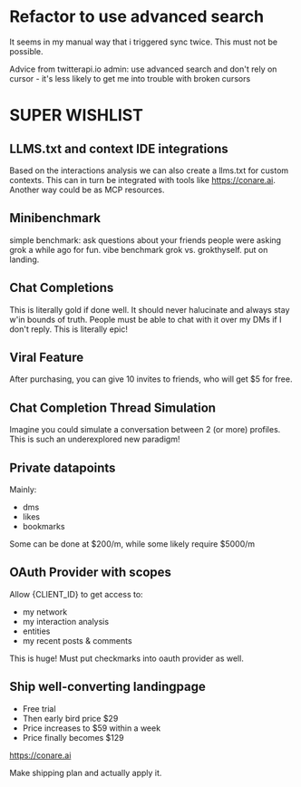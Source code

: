 # Refactor to use advanced search

It seems in my manual way that i triggered sync twice. This must not be possible.

Advice from twitterapi.io admin: use advanced search and don't rely on cursor - it's less likely to get me into trouble with broken cursors

# SUPER WISHLIST

## LLMS.txt and context IDE integrations

Based on the interactions analysis we can also create a llms.txt for custom contexts. This can in turn be integrated with tools like https://conare.ai. Another way could be as MCP resources.

## Minibenchmark

simple benchmark: ask questions about your friends people were asking grok a while ago for fun. vibe benchmark grok vs. grokthyself. put on landing.

## Chat Completions

This is literally gold if done well. It should never halucinate and always stay w'in bounds of truth. People must be able to chat with it over my DMs if I don't reply. This is literally epic!

## Viral Feature

After purchasing, you can give 10 invites to friends, who will get $5 for free.

## Chat Completion Thread Simulation

Imagine you could simulate a conversation between 2 (or more) profiles. This is such an underexplored new paradigm!

## Private datapoints

Mainly:

- dms
- likes
- bookmarks

Some can be done at $200/m, while some likely require $5000/m

## OAuth Provider with scopes

Allow {CLIENT_ID} to get access to:

- my network
- my interaction analysis
- entities
- my recent posts & comments

This is huge! Must put checkmarks into oauth provider as well.

## Ship well-converting landingpage

- Free trial
- Then early bird price $29
- Price increases to $59 within a week
- Price finally becomes $129

https://conare.ai

Make shipping plan and actually apply it.
